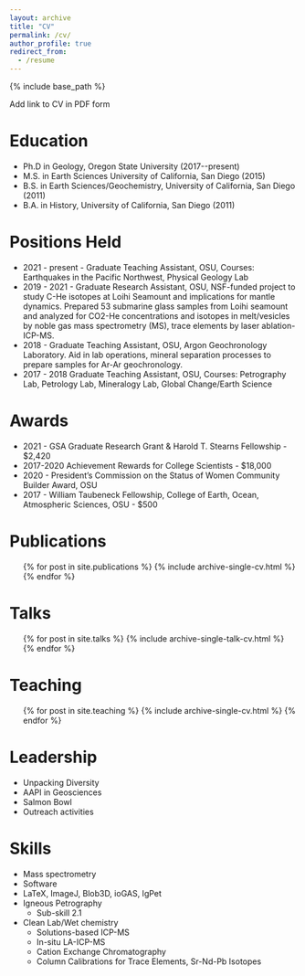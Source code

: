 ```yaml
---
layout: archive
title: "CV"
permalink: /cv/
author_profile: true
redirect_from:
  - /resume
---
```


{% include base_path %}

Add link to CV in PDF form

Education
======
* Ph.D in Geology, Oregon State University (2017--present)
* M.S. in Earth Sciences University of California, San Diego (2015)
* B.S. in Earth Sciences/Geochemistry, University of California, San Diego (2011)
* B.A. in History, University of California, San Diego (2011)

Positions Held
======
* 2021 - present - Graduate Teaching Assistant, OSU, Courses: Earthquakes in the Pacific Northwest, Physical Geology Lab
* 2019 - 2021 - Graduate Research Assistant, OSU, NSF-funded project to study C-He isotopes at Loihi Seamount and implications for mantle dynamics. Prepared 53 submarine glass samples from Loihi seamount and analyzed for CO2-He concentrations and isotopes in melt/vesicles by noble gas mass spectrometry (MS), trace elements by laser ablation-ICP-MS. 
* 2018 - Graduate Teaching Assistant, OSU, Argon Geochronology Laboratory. Aid in lab operations, mineral separation processes to prepare samples for Ar-Ar geochronology.
* 2017 - 2018 Graduate Teaching Assistant, OSU, Courses: Petrography Lab, Petrology Lab, Mineralogy Lab, Global Change/Earth Science

Awards
======
* 2021 - GSA Graduate Research Grant & Harold T. Stearns Fellowship - $2,420
* 2017-2020 Achievement Rewards for College Scientists - $18,000
* 2020 - President’s Commission on the Status of Women Community Builder Award, OSU
* 2017 - William Taubeneck Fellowship, College of Earth, Ocean, Atmospheric Sciences, OSU - $500
  
Publications
======
  <ul>{% for post in site.publications %}
    {% include archive-single-cv.html %}
  {% endfor %}</ul>
  
Talks
======
  <ul>{% for post in site.talks %}
    {% include archive-single-talk-cv.html %}
  {% endfor %}</ul>
  
Teaching
======
  <ul>{% for post in site.teaching %}
    {% include archive-single-cv.html %}
  {% endfor %}</ul>
  
Leadership
======
* Unpacking Diversity
* AAPI in Geosciences
* Salmon Bowl
* Outreach activities

Skills
======
* Mass spectrometry
* Software
*   LaTeX, ImageJ, Blob3D, ioGAS, IgPet
* Igneous Petrography
  * Sub-skill 2.1
* Clean Lab/Wet chemistry
  * Solutions-based ICP-MS
  * In-situ LA-ICP-MS
  * Cation Exchange Chromatography
  * Column Calibrations for Trace Elements, Sr-Nd-Pb Isotopes
